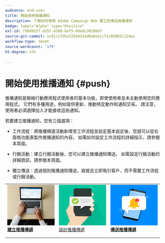 ```yaml
---
audience: end-user
title: 開始使用推播通知
description: 了解如何使用 Adobe Campaign Web 建立和傳送推播通知
badge: label="Alpha" type="Positive"
exl-id: f90d915f-d357-4309-bef5-0dedc30280d7
source-git-commit: ec61c17d5a72b4d324d9a9a2cc71c85093c124ea
workflow-type: tm+mt
source-wordcount: '179'
ht-degree: 15%

---
```


# 開始使用推播通知 {#push}

推播通知是聯絡行動應用程式使用者的基本功能，即使使用者並未主動使用您的應用程式。 它們有多種用途，例如提供更新、推動特定動作和通知交易。 請注意，使用者必須選擇加入才能接收這些通知。

若要建立推播通知，您有三個選項：

* 工作流程：將推播頻道活動新增至工作流程並設定基本設定後，您就可以從右窗格功能表製作推播通知的內容。 如需如何設定工作流程的詳細指示，請參閱本頁面。

* 行銷活動：建立行銷活動後，您可以建立推播通知傳送。 如需設定行銷活動的詳細資訊，請參閱本頁面。

* 獨立傳送：透過個別推播通知傳送，直接且立即吸引客戶，而不需要工作流程或行銷活動。

<table style="table-layout:fixed"><tr style="border: 0;">
<td>
<a href="create-push.md">
<img alt="銷售機會" src="assets/do-not-localize/push_create.jpeg">
</a>
<div><a href="create-push.md"><strong>建立推播傳遞</strong>
</div>
<p>
</td>
<td>
<a href="content-push.md">
<img alt="不常使用" src="assets/do-not-localize/push_design.jpeg">
</a>
<div>
<a href="content-push.md">設計推播傳遞<strong></strong></a>
</div>
<p></td>
<td>
<a href="send-push.md">
<img alt="驗證" src="assets/do-not-localize/push_send.jpeg">
</a>
<div>
<a href="send-push.md"><strong>傳送推播傳遞</strong></a>
</div>
<p>
</td>
</tr></table>
